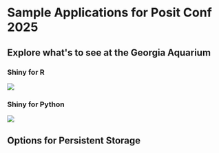 # Sample Applications for Posit Conf 2025

## Explore what's to see at the Georgia Aquarium

### Shiny for R

[![](https://docs.posit.co/connect-cloud/images/cc-deploy.svg)](https://connect.posit.cloud/publish?contentType=shiny&sourceRepositoryURL=https%3A%2F%2Fgithub.com%2Falex-chisholm%2aquarium-search&sourceRef=main&sourceRefType=branch&primaryFile=r%2Fapp.R)

### Shiny for Python

[![](https://docs.posit.co/connect-cloud/images/cc-deploy.svg)](https://connect.posit.cloud/publish?contentType=shiny&sourceRepositoryURL=https%3A%2F%2Fgithub.com%2Falex-chisholm%2Faquarium-search&sourceRef=main&sourceRefType=branch&primaryFile=python%2Fapp.py&pythonVersion=3.11)

## Options for Persistent Storage